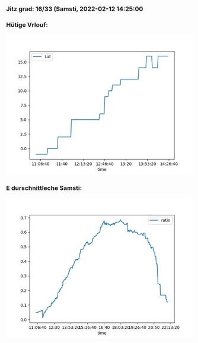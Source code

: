 ### Jitz grad: 16/33 (Samsti, 2022-02-12 14:25:00

### Hütige Vrlouf:
![Graph](Today.png)

### E durschnittleche Samsti:
![Graph](Samsti.png)
